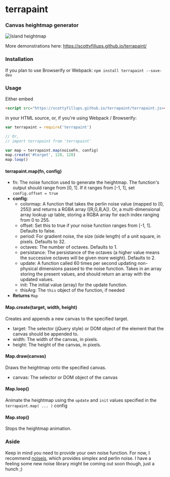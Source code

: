 # terrapaint

### Canvas heightmap generator

![Island heightmap](https://scottyfillups.github.io/terrapaint/island.png)

More demonstrations here: <https://scottyfillups.github.io/terrapaint/>

### Installation

If you plan to use Browserify or Webpack: `npm install terrapaint --save-dev`

### Usage

Either embed 
```html
<script src="https://scottyfillups.github.io/terrapaint/terrapaint.js></script>
```
in your HTML source, or, if you're using Webpack / Browserify:


```js
var terrapaint = require('terrapaint')

// Or,
// import terrapaint from 'terrapaint'

var map = terrapaint.map(noiseFn, config)
map.create('#target', 128, 128)
map.loop()
```

#### terrapaint.map(fn, config)

* fn: The noise function used to generate the heightmap. The function's output should range from [0, 1]. If it ranges from [-1, 1], set `config.offset = true`
* __config__:
  * colormap: A function that takes the perlin noise value (mapped to [0, 255]) and returns a RGBA array ([R,G,B,A]). Or, a multi-dimensional array lookup up table, storing a RGBA array for each index ranging from 0 to 255.
  * offset: Set this to true if your noise function ranges from [-1, 1]. Defaults to false.
  * period: For gradient noise, the size (side length) of a unit square, in pixels. Defaults to 32.
  * octaves: The number of octaves. Defaults to 1.
  * persistance: The persistance of the octaves (a higher value means the successive octaves will be given more weight). Defaults to 2.
  * update: A function called 60 times per second updating non-physical dimensions passed to the noise function. Takes in an array storing the present values, and should return an array with the updated values.
  * init: The initial value (array) for the update function.
  * thisArg: The `this` object of the function, if needed
* __Returns__ `Map`

#### Map.create(target, width, height)

Creates and appends a new canvas to the specified target.

* target: The selector (jQuery style) or DOM object of the element that the canvas should be appended to.
* width: The width of the canvas, in pixels.
* height: The height of the canvas, in pixels.

#### Map.draw(canvas)

Draws the heightmap onto the specified canvas.

* canvas: The selector or DOM object of the canvas

#### Map.loop()

Animate the heightmap using the `update` and `init` values specified in the `terrapaint.map( ... )` config

#### Map.stop()

Stops the heightmap animation.

### Aside

Keep in mind you need to provide your own noise function. For now, I recommend [noisejs](https://www.npmjs.com/package/noisejs), which provides simplex and perlin noise. I have a feeling some new noise library might be coming out soon though, just a hunch ;)
